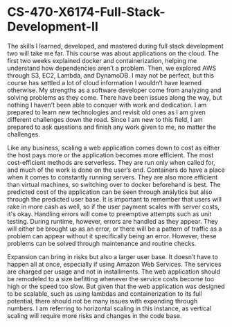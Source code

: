 # CS-470-X6174-Full-Stack-Development-II
The skills I learned, developed, and mastered during full stack development two will take me far.  This course was about applications on the cloud.  The first two weeks explained docker and containerization, helping me understand how dependencies aren’t a problem.  Then, we explored AWS through S3, EC2, Lambda, and DynamoDB.   I may not be perfect, but this course has settled a lot of cloud information I wouldn’t have learned otherwise.  My strengths as a software developer come from analyzing and solving problems as they come.  There have been issues along the way, but nothing I haven’t been able to conquer with work and dedication.  I am prepared to learn new technologies and revisit old ones as I am given different challenges down the road.  Since I am new to this field, I am prepared to ask questions and finish any work given to me, no matter the challenges.  

Like any business, scaling a web application comes down to cost as either the host pays more or the application becomes more efficient.  The most cost-efficient methods are serverless.  They are run only when called for, and much of the work is done on the user’s end.  Containers do have a place when it comes to constantly running servers.  They are also more efficient than virtual machines, so switching over to docker beforehand is best.  The predicted cost of the application can be seen through analytics but also through the predicted user base.  It is important to remember that users will rake in more cash as well, so if the user payment scales with server costs, it's okay.  Handling errors will come to preemptive attempts such as unit testing.  During runtime, however, errors are handled as they appear.   They will either be brought up as an error, or there will be a pattern of traffic as a problem can appear without it specifically being an error.  However, these problems can be solved through maintenance and routine checks.

Expansion can bring in risks but also a larger user base.  It doesn’t have to happen all at once, especially if using Amazon Web Services.  The services are charged per usage and not in installments.  The web application should be remodeled to a size befitting whenever the service costs become too high or the speed too slow.  But given that the web application was designed to be scalable, such as using lambdas and containerization to its full potential, there should not be many issues with expanding through numbers.  I am referring to horizontal scaling in this instance, as vertical scaling will require more risks and changes in the code base.
